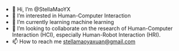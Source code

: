 - 👋 Hi, I’m @StellaMaoYX
- 👀 I’m interested in Human-Computer Interaction
- 🌱 I’m currently learning machine learning
- 💞️ I’m looking to collaborate on the research of Human-Computer Interaction (HCI), especially Human-Robot Interaction (HRI).
- 📫 How to reach me stellamaoyaxuan@gmail.com

<!---
StellaMaoYX/StellaMaoYX is a ✨ special ✨ repository because its `README.md` (this file) appears on your GitHub profile.
You can click the Preview link to take a look at your changes.
--->
